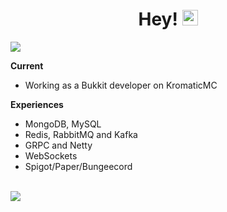 <div align="center">
   <h1>Hey! <img src="https://media.giphy.com/media/hvRJCLFzcasrR4ia7z/giphy.gif" width="25px"></h1>
</div>

<img align="center" src="https://github-readme-stats.vercel.app/api?username=mluizaa00&count_private=true&show_icons=true&hide_title=true&hide=stars" />

**Current**
- Working as a Bukkit developer on KromaticMC

**Experiences**

- MongoDB, MySQL
- Redis, RabbitMQ and Kafka
- GRPC and Netty
- WebSockets
- Spigot/Paper/Bungeecord

<br>

<div align="left">
   <img src="https://github-profile-trophy.vercel.app/?username=mluizaa00&theme=flat&no-frame=true&margin-w=25" />
</div>
